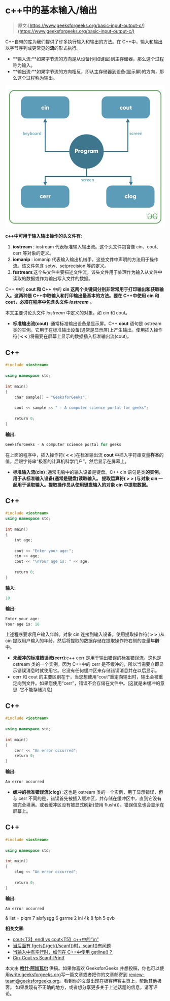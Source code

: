 # c++中的基本输入/输出

> 原文:[https://www.geeksforgeeks.org/basic-input-output-c/](https://www.geeksforgeeks.org/basic-input-output-c/)

C++自带的库为我们提供了许多执行输入和输出的方法。在 C++中，输入和输出以字节序列或更常见的**流**的形式执行。

*   **输入流:**如果字节流的方向是从设备(例如键盘)到主存储器，那么这个过程称为输入。
*   **输出流:**如果字节流的方向相反，即从主存储器到设备(显示屏)的方向，那么这个过程称为输出。

![Basic Input / Output in C++](img/b0b96a1fd231581021e2500a4cffe12b.png)

**c++中可用于输入输出操作的头文件有:**

1.  **iostream** : iostream 代表标准输入输出流。这个头文件包含像 cin、cout、cerr 等对象的定义。
2.  **iomanip** : iomanip 代表输入输出机械手。这些文件中声明的方法用于操作流。该文件包含 setw、setprecision 等的定义。
3.  **fsstream**:这个头文件主要描述文件流。该头文件用于处理作为输入从文件中读取的数据或作为输出写入文件的数据。

C++ 中的 **cout 和 C++** 中的 **cin 这两个关键词分别非常常用于打印输出和获取输入。这两种是 C++中取输入和打印输出最基本的方法。要在 C++中使用 cin 和 cout，必须在程序中包含头文件 *iostream* 。**

本文主要讨论头文件 *iostream* 中定义的对象，如 cin 和 cout。

*   **标准输出流(cout)** :通常标准输出设备是显示屏。C++ **cout** 语句是 ostream 类的实例。它用于在标准输出设备(通常是显示屏)上产生输出。使用插入操作符( **< <** )将需要在屏幕上显示的数据插入标准输出流(cout)。

## C++

```cpp
#include <iostream>

using namespace std;

int main()
{
    char sample[] = "GeeksforGeeks";

    cout << sample << " - A computer science portal for geeks";

    return 0;
}
```

**输出:**

```cpp
GeeksforGeeks - A computer science portal for geeks
```

在上面的程序中，插入操作符( **< <** )在标准输出流 **cout** 中插入字符串变量**样本**的值，后跟字符串“极客的计算机科学门户”，然后显示在屏幕上。

*   **标准输入流(cin)** :通常电脑中的输入设备是键盘。C++ cin 语句是类**的实例，用于从标准输入设备(通常是键盘)读取输入。
    提取运算符( **> >** )与对象 **cin** 一起用于读取输入。提取操作员从使用键盘输入的对象 **cin** 中提取数据。**

## C++

```cpp
#include <iostream>
using namespace std;

int main()
{
    int age;

    cout << "Enter your age:";
    cin >> age;
    cout << "\nYour age is: " << age;

    return 0;
}
```

**输入:**

```cpp
18
```

**输出:**

```cpp
Enter your age:
Your age is: 18
```

上述程序要求用户输入年龄。对象 cin 连接到输入设备。使用提取操作符( **> >** )从 cin 提取用户输入的年龄，然后将提取的数据存储在提取操作符右侧的变量**年龄**中。

*   **未缓冲的标准错误流(cerr)**:c++ cerr 是用于输出错误的标准错误流。这也是 ostream 类的一个实例。因为 C++中的 cerr 是不缓冲的，所以当需要立即显示错误消息时就使用它。它没有任何缓冲区来存储错误消息并在以后显示。
*   cerr 和 cout 的主要区别在于，当您想使用“cout”重定向输出时，输出会被重定向到文件。如果您使用“cerr”，错误不会存储在文件中。(这就是未缓冲的意思..它不能存储消息)

## C++

```cpp
#include <iostream>

using namespace std;

int main()
{
    cerr << "An error occurred";
    return 0;
}
```

**输出:**

```cpp
An error occurred
```

*   **缓冲的标准错误流(clog)** :这也是 ostream 类的一个实例，用于显示错误，但与 cerr 不同的是，错误首先被插入缓冲区，并存储在缓冲区中，直到它没有被完全填满。或者缓冲区没有被显式刷新(使用 flush())。错误信息也会显示在屏幕上。

## C++

```cpp
#include <iostream>

using namespace std;

int main()
{
    clog << "An error occurred";

    return 0;
}
```

**输出:**

```cpp
An error occurred
```

& list = plqm 7 alxfysgg 6 gsrme 2 ini 4k 8 fph 5 qvb

**相关文章**:

*   [cout<T3】endl vs cout<T5】c++中的“\n”](https://www.geeksforgeeks.org/endl-vs-n/)
*   [当后面有 fgets()/get()/scanf()时，scanf()有问题](https://www.geeksforgeeks.org/problem-with-scanf-when-there-is-fgetsgetsscanf-after-it/)
*   [当输入中有空行时，如何在 C++中使用 getline()？](https://www.geeksforgeeks.org/how-to-use-getline-in-c-when-there-are-black-lines-in-input/)
*   [Cin-Cout vs Scanf-Printf](https://www.geeksforgeeks.org/cincout-vs-scanfprintf/)

本文由 [**哈什·阿加瓦尔**](https://www.facebook.com/harsh.agarwal.16752) 供稿。如果你喜欢 GeeksforGeeks 并想投稿，你也可以使用[write.geeksforgeeks.org](https://write.geeksforgeeks.org)写一篇文章或者把你的文章邮寄到 review-team@geeksforgeeks.org。看到你的文章出现在极客博客主页上，帮助其他极客。
如果发现有不正确的地方，或者想分享更多关于上述话题的信息，请写评论。